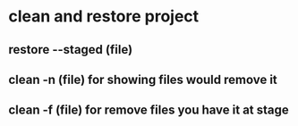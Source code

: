# clean and restore project
## restore --staged (file)
## clean -n (file) for showing files would remove it
## clean -f (file) for remove files you have it at stage 
